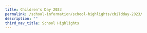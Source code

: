 ```yaml
---
title: Children's Day 2023
permalink: /school-information/school-highlights/childday-2023/
description: ""
third_nav_title: School Highlights
---
```

